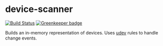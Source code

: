 # device-scanner

[![Build Status](https://travis-ci.org/intel-hpdd/device-scanner.svg?branch=master)](https://travis-ci.org/intel-hpdd/device-scanner)
[![Greenkeeper badge](https://badges.greenkeeper.io/intel-hpdd/device-scanner.svg)](https://greenkeeper.io/)

Builds an in-memory representation of devices. Uses [udev](http://www.reactivated.net/writing_udev_rules.html) rules to handle change events.
